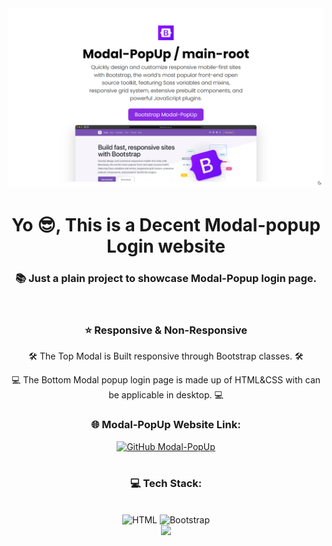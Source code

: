 <div align="right">
    <img align="" alt="image" width="auto" src="https://github.com/JoshuaThadi/Modal-PopUp/blob/main/Screenshot%202024-08-19%20154051.png">
</div>

<h1 align="center">Yo 😎, This is a Decent Modal-popup Login website</h1>

<h3 align="center">📚 Just a plain project to showcase Modal-Popup login page.</h3>

<br/>

<div align=center>
<h3>⭐ Responsive & Non-Responsive</h3>
<p>🛠️ The Top Modal is Built responsive through Bootstrap classes. 🛠️</p>
<p>💻  The Bottom Modal popup login page is made up of HTML&CSS with can be applicable in desktop. 💻</p>
<div align="center">
    <h3>🌐 Modal-PopUp Website Link:</h3>
<a align="center" href="https://majesticmodal.netlify.app/" target="_blank">
    <img width="220px" src="https://img.shields.io/badge/Github%20MODAL_POPUP-%236E738D?style=for-the-badge&logo=html5&logoColor=white" alt="GitHub Modal-PopUp">
</a>


</div>

<br/>

<div align="center">
  <h3>💻 Tech Stack:</h3>
     <br/>
<img src="https://img.shields.io/badge/HTML-%23BF616A?style=for-the-badge&logo=html5&logoColor=white" alt="HTML" />

<img src="https://img.shields.io/badge/Bootstrap-%237D6E99?style=for-the-badge&logo=bootstrap&logoColor=white" alt="Bootstrap" />

  <br/>
</div>
<div align="center">
    <img src="https://skillicons.dev/icons?i=html,bootstrap" />
</div>
</div>    

